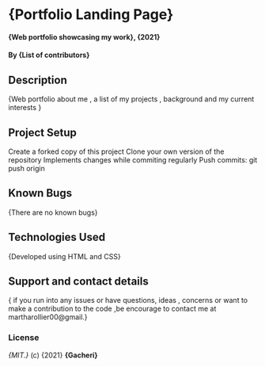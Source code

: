 # {Portfolio Landing Page}
#### {Web portfolio showcasing my work}, {2021}
#### By **{List of contributors}**
## Description
{Web portfolio about me , a list of my projects , background and my current interests }
## Project Setup
Create a forked copy of this project
Clone your own version of the repository 
Implements changes while commiting regularly 
Push commits: git push origin 
## Known Bugs
{There are no known bugs}
## Technologies Used
{Developed using HTML and CSS}
## Support and contact details
{ if you run into any issues or have questions, ideas , concerns or want to make a contribution to the code ,be encourage  to contact me at martharollier00@gmail.}
### License
*{MIT.}* (c) {2021} **{Gacheri}**
  
